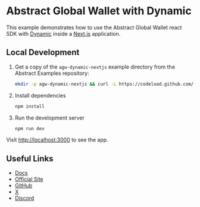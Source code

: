 # Abstract Global Wallet with Dynamic

This example demonstrates how to use the Abstract Global Wallet react
SDK with [Dynamic](https://www.dynamic.xyz/) inside a [Next.js](https://nextjs.org/) application.

## Local Development

1. Get a copy of the `agw-dynamic-nextjs` example directory from the Abstract Examples repository:

   ```bash
   mkdir -p agw-dynamic-nextjs && curl -L https://codeload.github.com/Abstract-Foundation/examples/tar.gz/main | tar -xz --strip=2 -C agw-dynamic-nextjs examples-main/agw-dynamic-nextjs && cd agw-dynamic-nextjs
   ```

2. Install dependencies

   ```bash
   npm install
   ```

3. Run the development server

   ```bash
   npm run dev
   ```

Visit [http://localhost:3000](http://localhost:3000) to see the app.

## Useful Links

- [Docs](https://docs.abs.xyz/)
- [Official Site](https://abs.xyz/)
- [GitHub](https://github.com/Abstract-Foundation)
- [X](https://x.com/AbstractChain)
- [Discord](https://discord.com/invite/abstractchain)
